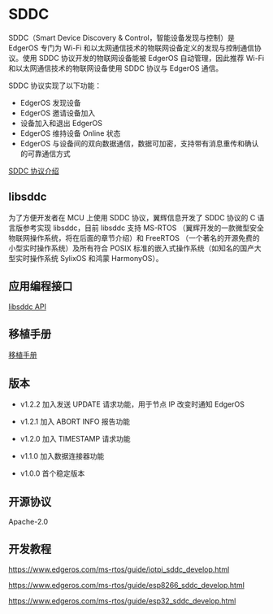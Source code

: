 
# SDDC

SDDC（Smart Device Discovery & Control，智能设备发现与控制）是 EdgerOS 专门为 Wi-Fi 和以太网通信技术的物联网设备定义的发现与控制通信协议。使用 SDDC 协议开发的物联网设备能被 EdgerOS 自动管理，因此推荐 Wi-Fi 和以太网通信技术的物联网设备使用 SDDC 协议与 EdgerOS 通信。

SDDC 协议实现了以下功能：

- EdgerOS 发现设备
- EdgerOS 邀请设备加入
- 设备加入和退出 EdgerOS
- EdgerOS 维持设备 Online 状态
- EdgerOS 与设备间的双向数据通信，数据可加密，支持带有消息重传和确认的可靠通信方式

[SDDC 协议介绍](https://www.edgeros.com/ms-rtos/guide/sddc_introduction.html)

## libsddc

为了方便开发者在 MCU 上使用 SDDC 协议，翼辉信息开发了 SDDC 协议的 C 语言版参考实现 libsddc，目前 libsddc 支持 MS-RTOS （翼辉开发的一款微型安全物联网操作系统，将在后面的章节介绍）和 FreeRTOS （一个著名的开源免费的小型实时操作系统）及所有符合 POSIX 标准的嵌入式操作系统（如知名的国产大型实时操作系统 SylixOS 和鸿蒙 HarmonyOS）。

## 应用编程接口

[libsddc API](https://www.edgeros.com/ms-rtos/api/libsddc.html)

## 移植手册

[移植手册](doc/PORTING.md)

## 版本

- v1.2.2  加入发送 UPDATE 请求功能，用于节点 IP 改变时通知 EdgerOS
 
- v1.2.1  加入 ABORT INFO 报告功能

- v1.2.0  加入 TIMESTAMP 请求功能

- v1.1.0  加入数据连接器功能

- v1.0.0  首个稳定版本

## 开源协议

Apache-2.0 

## 开发教程

https://www.edgeros.com/ms-rtos/guide/iotpi_sddc_develop.html

https://www.edgeros.com/ms-rtos/guide/esp8266_sddc_develop.html

https://www.edgeros.com/ms-rtos/guide/esp32_sddc_develop.html

